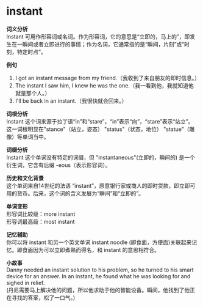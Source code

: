# instant

**词义分析**  
Instant 可用作形容词或名词。作为形容词，它的意思是“立即的，马上的”，即发生在一瞬间或者立即进行的事情；作为名词，它通常指的是“瞬间，片刻”或“时刻，特定时点”。

  

**例句**

  

1.  I got an instant message from my friend.（我收到了来自朋友的即时信息。）
2.  The instant I saw him, I knew he was the one.（我一看到他，我就知道他就是那个人。）
3.  I'll be back in an instant.（我很快就会回来。）

  

**词根分析**  
Instant 这个词来源于拉丁语“in”和“stare”，“in”表示“向”，“stare”表示“站立”。这一词根明显在"stance"（站立，姿态） "status"（状态，地位） "statue"（雕像）等单词当中。

  

**词缀分析**  
Instant 这个单词没有特定的词缀，但 "instantaneous"(立即的，瞬间的) 是一个衍生词，它含有后缀 -eous（表示形容词）。

  

**历史和文化背景**  
这个单词来自14世纪的法语 “instant”，原意银行家或商人的即时贷款，即立即可用的货币。后来，这个词的含义发展为“瞬间”和“立即的”。

  

**单词变形**  
形容词比较级：more instant  
形容词最高级：most instant

  

**记忆辅助**  
你可以将 instant 和另一个英文单词 instant noodle (即食面，方便面)关联起来记忆。即食面因为可以立即煮熟而得名，和 instant 的意思相符合。

  

**小故事**  
Danny needed an instant solution to his problem, so he turned to his smart device for an answer. In an instant, he found what he was looking for and sighed in relief.  
(丹尼需要马上解决他的问题，所以他求助于他的智能设备。瞬间，他找到了他正在寻找的答案，松了一口气。)

